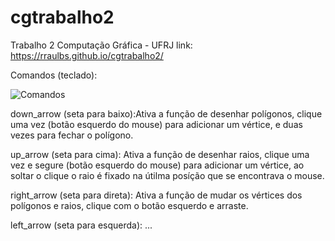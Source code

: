 # cgtrabalho2

Trabalho 2
Computação Gráfica - UFRJ
link: https://rraulbs.github.io/cgtrabalho2/

Comandos (teclado):

![Comandos](https://user-images.githubusercontent.com/16651018/56626258-5d78f580-6617-11e9-8d9d-8677a8742a43.jpeg)

down_arrow (seta para baixo):Ativa a função de desenhar polígonos, clique uma vez (botão esquerdo do mouse) para adicionar um vértice, e duas vezes para fechar o polígono.

up_arrow (seta para cima): Ativa a função de desenhar raios, clique uma vez e segure (botão esquerdo do mouse) para adicionar um vértice, ao soltar o clique o raio é fixado na útilma posíção que se encontrava o mouse.

right_arrow (seta para direta): Ativa a função de mudar os vértices dos polígonos e raios, clique com o botão esquerdo e arraste.

left_arrow (seta para esquerda): ...
